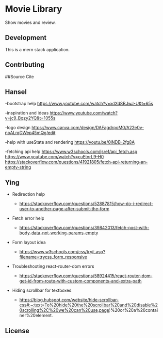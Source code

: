 # Movie Library

Show movies and review.

## Development

This is a mern stack application.



## Contributing

##Source Cite


## Hansel 
-bootstrap help
https://www.youtube.com/watch?v=xdXd8BJwJ-U&t=65s

-inspiration and ideas 
https://www.youtube.com/watch?v=jc9_Bqzy2YQ&t=1055s

-logo design
https://www.canva.com/design/DAFagdrpoM0/A22e0v-noALrqDWep45mQg/edit

-help with useState and rendering
https://youtu.be/0iNDB-2fg8A

-fetching api help
https://www.w3schools.com/jsref/api_fetch.asp
https://www.youtube.com/watch?v=cuEtnrL9-H0
https://stackoverflow.com/questions/41921805/fetch-api-returning-an-empty-string





## Ying
- Redirection help
    - https://stackoverflow.com/questions/52887815/how-do-i-redirect-user-to-another-page-after-submit-the-form

- Fetch error help
    - https://stackoverflow.com/questions/39842013/fetch-post-with-body-data-not-working-params-empty

- Form layout idea
    - https://www.w3schools.com/css/tryit.asp?filename=trycss_form_responsive

- Troubleshooting react-router-dom errors
    - https://stackoverflow.com/questions/58924415/react-router-dom-get-id-from-route-with-custom-components-and-extra-path

- Hiding scrollbar for textboxes
    - https://blog.hubspot.com/website/hide-scrollbar-css#:~:text=To%20hide%20the%20scrollbar%20and%20disable%20scrolling%2C%20we%20can%20use,page)%20or%20a%20container%20element.

## License